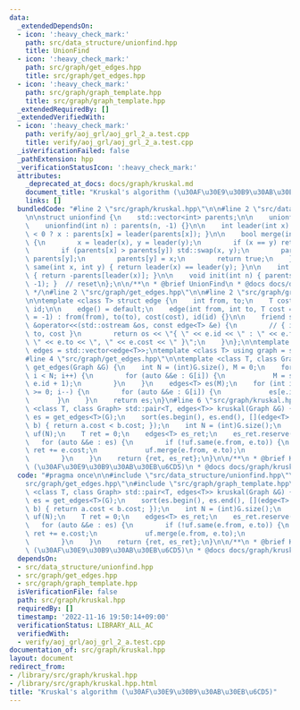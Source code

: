 ```yaml
---
data:
  _extendedDependsOn:
  - icon: ':heavy_check_mark:'
    path: src/data_structure/unionfind.hpp
    title: UnionFind
  - icon: ':heavy_check_mark:'
    path: src/graph/get_edges.hpp
    title: src/graph/get_edges.hpp
  - icon: ':heavy_check_mark:'
    path: src/graph/graph_template.hpp
    title: src/graph/graph_template.hpp
  _extendedRequiredBy: []
  _extendedVerifiedWith:
  - icon: ':heavy_check_mark:'
    path: verify/aoj_grl/aoj_grl_2_a.test.cpp
    title: verify/aoj_grl/aoj_grl_2_a.test.cpp
  _isVerificationFailed: false
  _pathExtension: hpp
  _verificationStatusIcon: ':heavy_check_mark:'
  attributes:
    _deprecated_at_docs: docs/graph/kruskal.md
    document_title: "Kruskal's algorithm (\u30AF\u30E9\u30B9\u30AB\u30EB\u6CD5)"
    links: []
  bundledCode: "#line 2 \"src/graph/kruskal.hpp\"\n\n#line 2 \"src/data_structure/unionfind.hpp\"\
    \n\nstruct unionfind {\n    std::vector<int> parents;\n\n    unionfind() {}\n\
    \    unionfind(int n) : parents(n, -1) {}\n\n    int leader(int x) { return parents[x]\
    \ < 0 ? x : parents[x] = leader(parents[x]); }\n\n    bool merge(int x, int y)\
    \ {\n        x = leader(x), y = leader(y);\n        if (x == y) return false;\n\
    \        if (parents[x] > parents[y]) std::swap(x, y);\n        parents[x] +=\
    \ parents[y];\n        parents[y] = x;\n        return true;\n    }\n\n    bool\
    \ same(int x, int y) { return leader(x) == leader(y); }\n\n    int size(int x)\
    \ { return -parents[leader(x)]; }\n\n    void init(int n) { parents.assign(n,\
    \ -1); }  // reset\n};\n\n/**\n * @brief UnionFind\n * @docs docs/data_structure/unionfind.md\n\
    \ */\n#line 2 \"src/graph/get_edges.hpp\"\n\n#line 2 \"src/graph/graph_template.hpp\"\
    \n\ntemplate <class T> struct edge {\n    int from, to;\n    T cost;\n    int\
    \ id;\n\n    edge() = default;\n    edge(int from, int to, T cost = 1, int id\
    \ = -1) : from(from), to(to), cost(cost), id(id) {}\n\n    friend std::ostream\
    \ &operator<<(std::ostream &os, const edge<T> &e) {\n        // { id : from ->\
    \ to, cost }\n        return os << \"{ \" << e.id << \" : \" << e.from << \" ->\
    \ \" << e.to << \", \" << e.cost << \" }\";\n    }\n};\n\ntemplate <class T> using\
    \ edges = std::vector<edge<T>>;\ntemplate <class T> using graph = std::vector<std::vector<edge<T>>>;\n\
    #line 4 \"src/graph/get_edges.hpp\"\n\ntemplate <class T, class Graph> edges<T>\
    \ get_edges(Graph &G) {\n    int N = (int)G.size(), M = 0;\n    for (int i = 0;\
    \ i < N; i++) {\n        for (auto &&e : G[i]) {\n            M = std::max(M,\
    \ e.id + 1);\n        }\n    }\n    edges<T> es(M);\n    for (int i = N - 1; i\
    \ >= 0; i--) {\n        for (auto &&e : G[i]) {\n            es[e.id] = e;\n \
    \       }\n    }\n    return es;\n}\n#line 6 \"src/graph/kruskal.hpp\"\n\ntemplate\
    \ <class T, class Graph> std::pair<T, edges<T>> kruskal(Graph &G) {\n    auto\
    \ es = get_edges<T>(G);\n    sort(es.begin(), es.end(), [](edge<T> a, edge<T>\
    \ b) { return a.cost < b.cost; });\n    int N = (int)G.size();\n    unionfind\
    \ uf(N);\n    T ret = 0;\n    edges<T> es_ret;\n    es_ret.reserve(N - 1);\n \
    \   for (auto &&e : es) {\n        if (!uf.same(e.from, e.to)) {\n           \
    \ ret += e.cost;\n            uf.merge(e.from, e.to);\n            es_ret.push_back(e);\n\
    \        }\n    }\n    return {ret, es_ret};\n}\n\n/**\n * @brief Kruskal's algorithm\
    \ (\u30AF\u30E9\u30B9\u30AB\u30EB\u6CD5)\n * @docs docs/graph/kruskal.md\n */\n"
  code: "#pragma once\n\n#include \"src/data_structure/unionfind.hpp\"\n#include \"\
    src/graph/get_edges.hpp\"\n#include \"src/graph/graph_template.hpp\"\n\ntemplate\
    \ <class T, class Graph> std::pair<T, edges<T>> kruskal(Graph &G) {\n    auto\
    \ es = get_edges<T>(G);\n    sort(es.begin(), es.end(), [](edge<T> a, edge<T>\
    \ b) { return a.cost < b.cost; });\n    int N = (int)G.size();\n    unionfind\
    \ uf(N);\n    T ret = 0;\n    edges<T> es_ret;\n    es_ret.reserve(N - 1);\n \
    \   for (auto &&e : es) {\n        if (!uf.same(e.from, e.to)) {\n           \
    \ ret += e.cost;\n            uf.merge(e.from, e.to);\n            es_ret.push_back(e);\n\
    \        }\n    }\n    return {ret, es_ret};\n}\n\n/**\n * @brief Kruskal's algorithm\
    \ (\u30AF\u30E9\u30B9\u30AB\u30EB\u6CD5)\n * @docs docs/graph/kruskal.md\n */\n"
  dependsOn:
  - src/data_structure/unionfind.hpp
  - src/graph/get_edges.hpp
  - src/graph/graph_template.hpp
  isVerificationFile: false
  path: src/graph/kruskal.hpp
  requiredBy: []
  timestamp: '2022-11-16 19:50:14+09:00'
  verificationStatus: LIBRARY_ALL_AC
  verifiedWith:
  - verify/aoj_grl/aoj_grl_2_a.test.cpp
documentation_of: src/graph/kruskal.hpp
layout: document
redirect_from:
- /library/src/graph/kruskal.hpp
- /library/src/graph/kruskal.hpp.html
title: "Kruskal's algorithm (\u30AF\u30E9\u30B9\u30AB\u30EB\u6CD5)"
---
```

